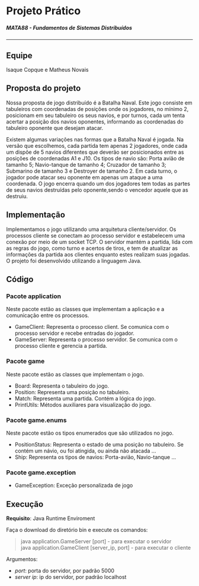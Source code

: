 # Projeto Prático 

##### _MATA88 - Fundamentos de Sistemas Distribuídos_
----

## Equipe

Isaque Copque e Matheus Novais

## Proposta do projeto

Nossa proposta de jogo distribuído é a Batalha Naval. Este jogo consiste em tabuleiros com coordenadas de posições onde os jogadores, no mínimo 2, posicionam em seu tabuleiro os seus navios, e por turnos, cada um tenta acertar a posição dos navios oponentes, informando as coordenadas do tabuleiro oponente que desejam atacar.

Existem algumas variações nas formas que a Batalha Naval é jogada. Na versão que escolhemos, cada partida tem apenas 2 jogadores, onde cada um dispõe de 5 navios diferentes que deverão ser posicionados entre as posições de coordenadas A1 e J10. Os tipos de navio são: Porta avião de tamanho 5; Navio-tanque de tamanho 4; Cruzador de tamanho 3; Submarino de tamanho 3 e Destroyer de tamanho 2. Em cada turno, o jogador pode atacar seu oponente em apenas um ataque a uma coordenada. O jogo encerra quando um dos jogadores tem todas as partes de seus navios destruídas pelo oponente,sendo o vencedor aquele que as destruiu.

## Implementação

Implementamos o jogo utilizando uma arquitetura cliente/servidor. Os processos cliente se conectam ao processo servidor e estabelecem uma conexão por meio de um socket TCP. O servidor mantém a partida, lida com as regras do jogo, como turno e acertos de tiros, e tem de atualizar as informações da partida aos clientes enquanto estes realizam suas jogadas. O projeto foi desenvolvido utilizando a linguagem Java.

## Código

### Pacote application

Neste pacote estão as classes que implementam a aplicação e a comunicação entre os processos.

- GameClient:  Representa o processo client. Se comunica com o processo servidor e recebe entradas do jogador.
- GameServer: Representa o processo servidor. Se comunica com o processo cliente e gerencia a partida.

### Pacote game

Neste pacote estão as classes que implementam o jogo.

- Board: Representa o tabuleiro do jogo.
- Position: Representa uma posição no tabuleiro.
- Match: Representa uma partida. Contém a lógica do jogo.
- PrintUtils: Métodos auxiliares para visualização do jogo.

### Pacote game.enums

Neste pacote estão os tipos enumerados que são utilizados no jogo.

- PositionStatus: Representa o estado de uma posição no tabuleiro. Se contém um návio, ou foi atingida, ou ainda não atacada ...
- Ship: Representa os tipos de navios: Porta-avião, Navio-tanque ...

### Pacote game.exception

- GameException: Exceção personalizada de jogo

## Execução

**Requisito**: Java Runtime Enviroment

Faça o download do diretório bin e execute os comandos:

> java application.GameServer [port] - para executar o servidor  
> java application.GameClient [server_ip, port]  - para executar o cliente

Argumentos:

- _port_: porta do servidor, por padrão 5000
- _server_ _ip_: ip do servidor, por padrão localhost
